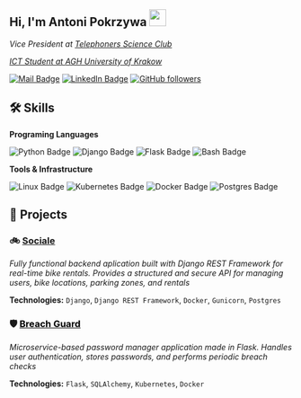 <h2> Hi, I'm Antoni Pokrzywa <img src="https://media1.giphy.com/media/v1.Y2lkPTc5MGI3NjExNjlsOHppZzF6d2ZncmtjMTVjd2RkODV5eHA4dm92ZDhyaWJ6bGRuNiZlcD12MV9pbnRlcm5hbF9naWZfYnlfaWQmY3Q9cw/Oj25fisQ3zhukVWY96/giphy.webp" width="30"></h2>
<p><em>Vice President at <a href="https://kolo.kt.agh.edu.pl/">Telephoners Science Club</em></p>
<p><em>ICT Student at <a href="https://www.agh.edu.pl/en">AGH University of Krakow</a></em></p>


[![Mail Badge](https://img.shields.io/badge/antonipokrzywa%40gmail.com-red?logo=gmail&logoColor=white)](mailto:antonipokrzywa@gmail.com)
[![LinkedIn Badge](https://img.shields.io/badge/antonipokrzywa-blue?logo=linkedin)](https://www.linkedin.com/in/antonipokrzywa)
[![GitHub followers](https://img.shields.io/github/followers/antonipokrzywa?style=social&label=Follow%20me%20%3A%29)](https://github.com/antonipokrzywa)

## 🛠️ Skills
**Programing Languages**

![Python Badge](https://img.shields.io/badge/Code-Python-yellow?logo=Python&logoColor=yellow)
![Django Badge](https://img.shields.io/badge/Framework-Django-yellow?logo=Django&logoColor=yellow)
![Flask Badge](https://img.shields.io/badge/Framework-Flask-yellow?logo=Flask&logoColor=yellow)
![Bash Badge](https://img.shields.io/badge/Code-Bash-yellow?logo=gnubash&logoColor=yellow)

**Tools & Infrastructure**

![Linux Badge](https://img.shields.io/badge/OS-Linux-yellow?logo=linux&logoColor=yellow)
![Kubernetes Badge](https://img.shields.io/badge/Tool-Kubernetes-yellow?logo=kubernetes&logoColor=yellow)
![Docker Badge](https://img.shields.io/badge/Tool-Docker-yellow?logo=docker&logoColor=yellow)
![Postgres Badge](https://img.shields.io/badge/DB-Postgres-yellow?logo=postgresql&logoColor=yellow)


## 💼 Projects
### 🚲 <a href="https://github.com/AntoniPokrzywa/Sociale/">Sociale</a>
*Fully functional backend aplication built with Django REST Framework for real-time bike rentals. Provides a structured and secure API for managing users, bike locations, parking zones, and rentals*

**Technologies:** `Django`, `Django REST Framework`, `Docker`, `Gunicorn`, `Postgres`

### 🛡️ <a href="https://github.com/AntoniPokrzywa/BreachGuard/" style ="color: black">Breach Guard</a>
*Microservice-based password manager application made in Flask. Handles user authentication, stores passwords, and performs periodic breach checks*

**Technologies:** `Flask`, `SQLAlchemy`, `Kubernetes`, `Docker`

